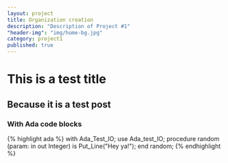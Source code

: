 ```yaml
---
layout: project
title: Organization creation
description: "Description of Project #1"
"header-img": "img/home-bg.jpg"
category: project1
published: true
---
```


# This is a test title
## Because it is a test post
### With Ada code blocks
{% highlight ada %}
with Ada_Test_IO; use Ada_test_IO;
procedure random (param: in out Integer) is
	Put_Line("Hey ya!");
end random;
{% endhighlight %}


